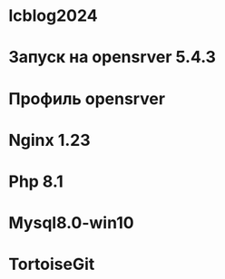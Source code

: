 # lcblog2024

# Запуск на opensrver 5.4.3

# Профиль opensrver

# Nginx 1.23

# Php 8.1

# Mysql8.0-win10

# TortoiseGit

